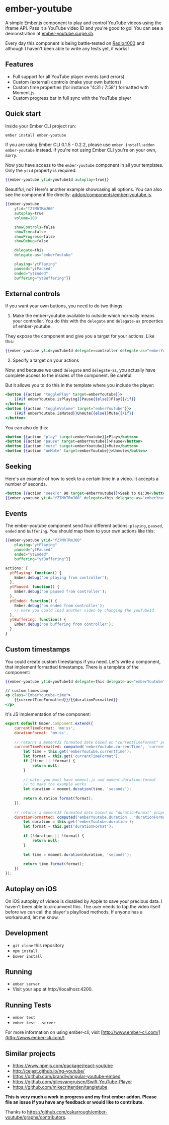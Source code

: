 # ember-youtube

A simple Ember.js component to play and control YouTube videos using the iframe API. Pass it a YouTube video ID and you're good to go! You can see a demonstration at [ember-youtube.surge.sh](http://ember-youtube.surge.sh).

Every day this component is being battle-tested on [Radio4000](http://radio4000.com) and although I haven't been able to write any tests yet, it works!

## Features

- Full support for all YouTube player events (and errors)
- Custom (external) controls (make your own buttons)
- Custom time properties (for instance "4:31 / 7:58") formatted with Moment.js
- Custom progress bar in full sync with the YouTube player

## Quick start

Inside your Ember CLI project run:

```bash
ember install ember-youtube
```

If you are using Ember CLI 0.1.5 - 0.2.2, please use `ember install:addon ember-youtube` instead. If you're not using Ember CLI you're on your own, sorry.

Now you have access to the `ember-youtube` component in all your templates. Only the `ytid` property is required.

```hbs
{{ember-youtube ytid=youTubeId autoplay=true}}
```

Beautiful, no? Here's another example showcasing all options. You can also see the component file directly: [addon/components/ember-youtube.js](https://github.com/oskarrough/ember-youtube/blob/master/addon/components/ember-youtube.js).

```hbs
{{ember-youtube
	ytid="fZ7MhTRmJ60"
	autoplay=true
	volume=100

	showControls=false
	showTime=false
	showProgress=false
	showDebug=false

	delegate=this
	delegate-as="emberYoutube"

	playing="ytPlaying"
	paused="ytPaused"
	ended="ytEnded"
	buffering="ytBuffering"}}
```

## External controls

If you want your own buttons, you need to do two things:

1) Make the ember-youtube available to outside which normally means your controller. You do this with the `delegate` and `delegate-as` properties of ember-youtube.

They expose the component and give you a target for your actions. Like this:

```hbs
{{ember-youtube ytid=youTubeId delegate=controller delegate-as="emberYoutube"}}
```

2) Specify a target on your actions

Now, and because we used `delegate` and `delegate-as`, you actually have complete access to the insides of the component. Be careful.

But it allows you to do this in the template where you include the player:

```hbs
<button {{action "togglePlay" target=emberYoutube}}>
	{{#if emberYoutube.isPlaying}}Pause{{else}}Play{{/if}}
</button>
<button {{action "toggleVolume" target="emberYoutube"}}>
	{{#if emberYoutube.isMuted}}Unmute{{else}}Mute{{/if}}
</button>
```

You can also do this:

```hbs
<button {{action "play" target=emberYoutube}}>Play</button>
<button {{action "pause" target=emberYoutube}}>Pause</button>
<button {{action "mute" target=emberYoutube}}>Mute</button>
<button {{action "unMute" target=emberYoutube}}>Unmute</button>
```

## Seeking

Here's an example of how to seek to a certain time in a video. It accepts a number of seconds.

```hbs
<button {{action "seekTo" 90 target=emberYoutube}}>Seek to 01:30</button>
{{ember-youtube ytid="fZ7MhTRmJ60" delegate=this delegate-as="emberYoutube"}}
```

## Events

The ember-youtube component send four different actions: `playing`, `paused`, `ended` and `buffering`. You should map them to your own actions like this:

```hbs
{{ember-youtube ytid="fZ7MhTRmJ60"
	playing="ytPlaying"
	paused="ytPaused"
	ended="ytEnded"
	buffering="ytBuffering"}}
```

```JavaScript
actions: {
  ytPlaying: function() {
    Ember.debug('on playing from controller');
  },
  ytPaused: function() {
    Ember.debug('on paused from controller');
  },
  ytEnded: function() {
    Ember.debug('on ended from controller');
    // here you could load another video by changing the youTubeId
  },
  ytBuffering: function() {
    Ember.debug('on buffering from controller');
  }
}
```
## Custom timestamps

You could create custom timestamps if you need. Let's write a component, that implement formatted timestamps. There is a template of the component:

```hbs
{{ember-youtube ytid=youTubeId delegate=this delegate-as="emberYoutube"}}

// custom timestamp
<p class="EmberYoutube-time">
	{{currentTimeFormatted}}/{{durationFormatted}}
</p>
```	
It's JS implementation of the component:

```javascript
export default Ember.Component.extend({
	currentTimeFormat: 'mm:ss',
	durationFormat: 'mm:ss',
	
	// returns a momentJS formated date based on "currentTimeFormat" property
	currentTimeFormatted: computed('emberYoutube.currentTime', 'currentTimeFormat', function () {
		let time = this.get('emberYoutube.currentTime');
		let format = this.get('currentTimeFormat');
		if (!time || !format) {
			return null;
		}
		
		// note: you must have moment.js and moment-duration-format 
		// to make the example works
		let duration = moment.duration(time, 'seconds');
		
		return duration.format(format);
	}),
	
	// returns a momentJS formated date based on "durationFormat" property
	durationFormatted: computed('emberYoutube.duration', 'durationFormat', function () {
		let duration = this.get('emberYoutube.duration');
		let format = this.get('durationFormat');
	
		if (!duration || !format) {
			return null;
		}
	
		let time = moment.duration(duration, 'seconds');
	
		return time.format(format);
	})
});
```

## Autoplay on iOS

On iOS autoplay of videos is disabled by Apple to save your precious data. I haven't been able to circumvent this. The user needs to tap the video itself before we can call the player's play/load methods. If anyone has a workaround, let me know.

## Development

* `git clone` this repository
* `npm install`
* `bower install`

## Running

* `ember server`
* Visit your app at http://localhost:4200.

## Running Tests

* `ember test`
* `ember test --server`

For more information on using ember-cli, visit [http://www.ember-cli.com/](http://www.ember-cli.com/).

## Similar projects

* https://www.npmjs.com/package/react-youtube
* http://cejast.github.io/ng-youtube/
* https://github.com/brandly/angular-youtube-embed
* https://github.com/gilesvangruisen/Swift-YouTube-Player
* https://github.com/mikecrittenden/tangletube

**This is very much a work in progress and my first ember addon. Please file an issue if you have any feedback or would like to contribute.**

Thanks to https://github.com/oskarrough/ember-youtube/graphs/contributors.

